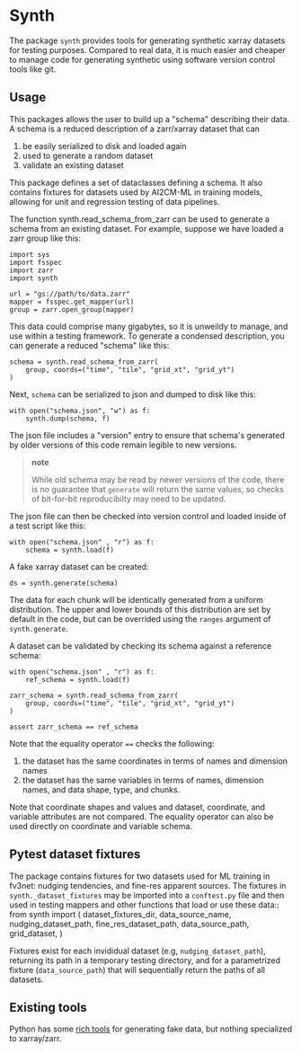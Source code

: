 Synth
=====

The package `synth` provides tools for generating synthetic xarray datasets for testing purposes. Compared to real data, it is much easier and cheaper to manage code for generating synthetic using software version control tools like git.

Usage
-----

This packages allows the user to build up a "schema" describing their data. A schema is a reduced description of a zarr/xarray dataset that can

1.  be easily serialized to disk and loaded again
2.  used to generate a random dataset
3.  validate an existing dataset

This package defines a set of dataclasses defining a schema. It also contains fixtures for datasets used by AI2CM-ML in training models, allowing for unit and regression testing of data pipelines.

The function synth.read\_schema\_from\_zarr can be used to generate a schema from an existing dataset. For example, suppose we have loaded a zarr group like this:

    import sys
    import fsspec
    import zarr
    import synth

    url = "gs://path/to/data.zarr"
    mapper = fsspec.get_mapper(url)
    group = zarr.open_group(mapper)

This data could comprise many gigabytes, so it is unweildy to manage, and use within a testing framework. To generate a condensed description, you can generate a reduced "schema" like this:

    schema = synth.read_schema_from_zarr(
        group, coords=("time", "tile", "grid_xt", "grid_yt")
    )

Next, `schema` can be serialized to json and dumped to disk like this:

    with open("schema.json", "w") as f:
        synth.dump(schema, f)

The json file includes a "version" entry to ensure that schema's generated by older versions of this code remain legible to new versions.

> **note**
>
> While old schema may be read by newer versions of the code, there is no guarantee that `generate` will return the same values, so checks of bit-for-bit reproducibilty may need to be updated.

The json file can then be checked into version control and loaded inside of a test script like this:

    with open("schema.json" , "r") as f:
        schema = synth.load(f)

A fake xarray dataset can be created:

    ds = synth.generate(schema)

The data for each chunk will be identically generated from a uniform distribution. The upper and lower bounds of this distribution are set by default in the code, but can be overrided using the `ranges` argument of `synth.generate`.

A dataset can be validated by checking its schema against a reference schema:

    with open("schema.json" , "r") as f:
        ref_schema = synth.load(f)

    zarr_schema = synth.read_schema_from_zarr(
        group, coords=("time", "tile", "grid_xt", "grid_yt")
    )

    assert zarr_schema == ref_schema

Note that the equality operator `==` checks the following:

1.  the dataset has the same coordinates in terms of names and dimension names
2.  the dataset has the same variables in terms of names, dimension names, and data shape, type, and chunks.

Note that coordinate shapes and values and dataset, coordinate, and variable attributes are not compared. The equality operator can also be used directly on coordinate and variable schema.

Pytest dataset fixtures
-----------------------

The package contains fixtures for two datasets used for ML training in fv3net: nudging tendencies, and fine-res apparent sources. The fixtures in `synth._dataset_fixtures` may be imported into a `conftest.py` file and then used in testing mappers and other functions that load or use these data:: from synth import ( dataset\_fixtures\_dir, data\_source\_name, nudging\_dataset\_path, fine\_res\_dataset\_path, data\_source\_path, grid\_dataset, )

Fixtures exist for each invididual dataset (e.g, `nudging_dataset_path`), returning its path in a temporary testing directory, and for a parametrized fixture (`data_source_path`) that will sequentially return the paths of all datasets.

Existing tools
--------------

Python has some [rich tools](https://faker.readthedocs.io/en/master/) for generating fake data, but nothing specialized to xarray/zarr.
